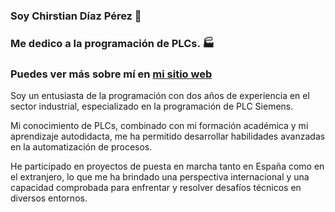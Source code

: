 ### Soy Chirstian Díaz Pérez 👋
### Me dedico a la programación de PLCs. 🏭
### Puedes ver más sobre mí en [mi sitio web](https://christiandiazperez.com)

Soy un entusiasta de la programación con dos años de experiencia en el sector industrial, especializado en la programación de PLC Siemens.

Mi conocimiento de PLCs, combinado con mi formación académica y mi aprendizaje autodidacta, me ha permitido desarrollar habilidades avanzadas en la automatización de procesos.

He participado en proyectos de puesta en marcha tanto en España como en el extranjero, lo que me ha brindado una perspectiva internacional y una capacidad comprobada para enfrentar y resolver desafíos técnicos en diversos entornos.

<!--
**ChristianDiazPerez/ChristianDiazPerez** is a ✨ _special_ ✨ repository because its `README.md` (this file) appears on your GitHub profile.

Here are some ideas to get you started:

- 🔭 I’m currently working on ...
- 🌱 I’m currently learning ...
- 👯 I’m looking to collaborate on ...
- 🤔 I’m looking for help with ...
- 💬 Ask me about ...
- 📫 How to reach me: ...
- 😄 Pronouns: ...
- ⚡ Fun fact: ...
-->
